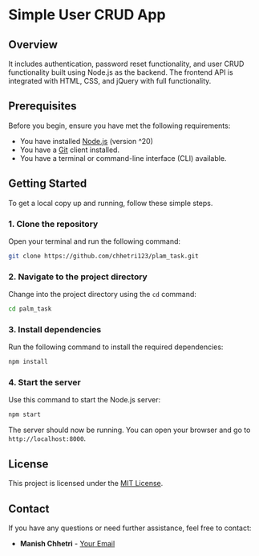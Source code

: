 
# Simple User CRUD App

## Overview

It includes authentication, password reset functionality, and user CRUD functionality built using Node.js as the backend. The frontend API is integrated with HTML, CSS, and jQuery with full functionality.

## Prerequisites

Before you begin, ensure you have met the following requirements:
- You have installed [Node.js](https://nodejs.org/) (version ^20)
- You have a [Git](https://git-scm.com/) client installed.
- You have a terminal or command-line interface (CLI) available.

## Getting Started

To get a local copy up and running, follow these simple steps.

### 1. Clone the repository

Open your terminal and run the following command:

```bash
git clone https://github.com/chhetri123/plam_task.git
```

### 2. Navigate to the project directory

Change into the project directory using the `cd` command:

```bash
cd palm_task
```

### 3. Install dependencies

Run the following command to install the required dependencies:

```bash
npm install
```

### 4. Start the server

Use this command to start the Node.js server:

```bash
npm start
```

The server should now be running. You can open your browser and go to `http://localhost:8000`.
## License

This project is licensed under the [MIT License](LICENSE).

## Contact

If you have any questions or need further assistance, feel free to contact:

- **Manish Chhetri** - [Your Email](mailto:hsinam12man34@gmail.com)
